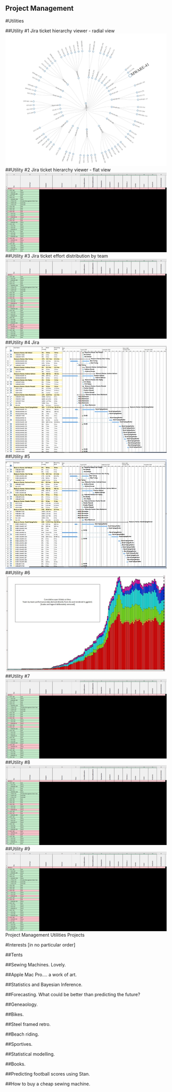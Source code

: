 ## Project Management

#Utilities

##Utility #1 Jira ticket hierarchy viewer - radial view
![Image of RTree001](tree001.jpg)
##Utility #2 Jira ticket hierarchy viewer - flat view
![Image of RTree002](tree002.jpg)
##Utility #3 Jira ticket effort distribution by team
![Image of RTree003](tree002.jpg)
##Utility #4 Jira 
![Image of RTree004](tree003.jpg)
##Utility #5
![Image of RTree005](tree004.jpg)
##Utility #6
![Image of RTree002](tree005.jpg)
##Utility #7
![Image of RTree002](tree002.jpg)
##Utility #8
![Image of RTree002](tree002.jpg)
##Utility #9
![Image of RTree002](tree002.jpg)
Project Management
Utilities
Projects

#Interests [in no particular order]

##Tents

##Sewing Machines.  Lovely.

##Apple Mac Pro….  a work of art.

##Statistics and Bayesian Inference.

##Forecasting.  What could be better than predicting the future?

##Geneaology.

##Bikes.

##Steel framed retro.

##Beach riding.

##Sportives.

##Statistical modelling.

##Books.

##Predicting football scores using Stan.

##How to buy a cheap sewing machine.

